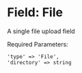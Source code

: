 # Field: File

A single file upload field

Required Parameters:

	'type' => 'File',
	'directory' => string
